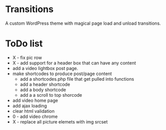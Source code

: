 Transitions
===========

A custom WordPress theme with magical page load and unload transitions.

ToDo list
=========
- X - fix pic row
- X - add support for a header box that can have any content
- add a video lightbox post page.
- make shortcodes to produce post/page content
	- add a shortcodes.php file that get pulled into functions
	- add a header shortcode
	- add a body shortcode
	- add a a scroll to top shorcode 
- add video home page
- add ajax loading
- clear html validation
- 0 - add video chrome
- X - replace all picture elemets with img srcset